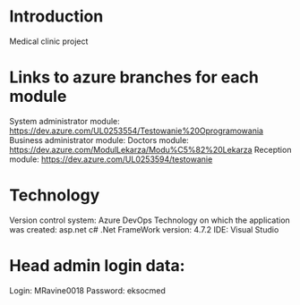 # Introduction 
Medical clinic project

# Links to azure branches for each module
System administrator module: https://dev.azure.com/UL0253554/Testowanie%20Oprogramowania
Business administrator module: 
Doctors module: https://dev.azure.com/ModulLekarza/Modu%C5%82%20Lekarza
Reception module: https://dev.azure.com/UL0253594/testowanie

# Technology
Version control system: Azure DevOps
Technology on which the application was created: asp.net c#
.Net FrameWork version: 4.7.2
IDE: Visual Studio

# Head admin login data:
Login: MRavine0018
Password: eksocmed